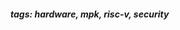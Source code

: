 <!-- Please prefix the notes with the date as in [22/12/2020] -->

##### tags: hardware, mpk, risc-v, security